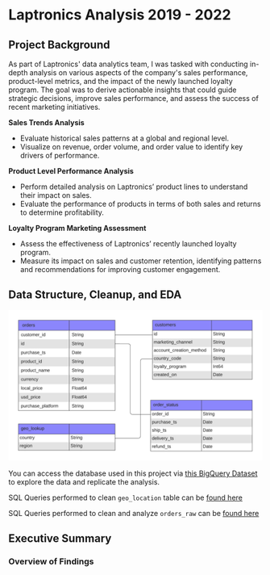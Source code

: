 # Laptronics Analysis 2019 - 2022


## Project Background
As part of Laptronics' data analytics team, I was tasked with conducting in-depth analysis on various aspects of the company's sales performance, product-level metrics, and the impact of the newly launched loyalty program. The goal was to derive actionable insights that could guide strategic decisions, improve sales performance, and assess the success of recent marketing initiatives.

**Sales Trends Analysis**
- Evaluate historical sales patterns at a global and regional level.
- Visualize on revenue, order volume, and order value to identify key drivers of performance.

**Product Level Performance Analysis**
- Perform detailed analysis on Laptronics’ product lines to understand their impact on sales.
- Evaluate the performance of products in terms of both sales and returns to determine profitability.

**Loyalty Program Marketing Assessment**
- Assess the effectiveness of Laptronics’ recently launched loyalty program.
- Measure its impact on sales and customer retention, identifying patterns and recommendations for improving customer engagement.

## Data Structure, Cleanup, and EDA
![Database Diagram](https://github.com/johnathonpak/Laptronics-Analysis/blob/main/data/Laptronics%20Database%20Diagram.png)

You can access the database used in this project via [this BigQuery Dataset](https://console.cloud.google.com/bigquery?ws=!1m4!1m3!3m2!1sdata-analysis-projects-456521!2slaptronics_data) to explore the data and replicate the analysis.


SQL Queries performed to clean `geo_location` table can be [found here](code/geo_location_cleanup.sql)

SQL Queries performed to clean and analyze `orders_raw` can be [found here](code/orders_cleanup.sql)

## Executive Summary
### Overview of Findings

